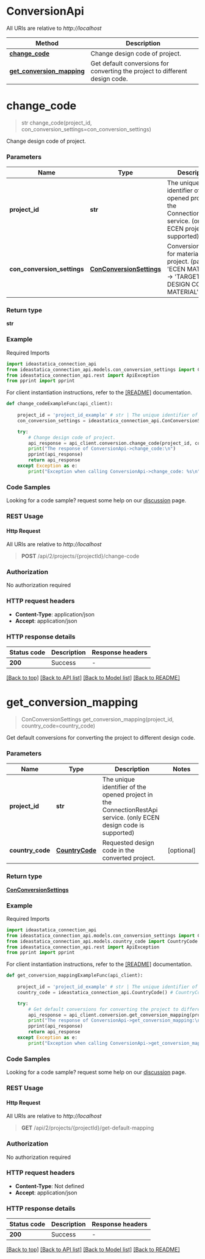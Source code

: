 # ConversionApi

All URIs are relative to *http://localhost*

Method | Description
------------- | -------------
[**change_code**](ConversionApi.md#change_code) | Change design code of project.
[**get_conversion_mapping**](ConversionApi.md#get_conversion_mapping) | Get default conversions for converting the project to different design code.


<a id="change_code"></a>
# **change_code**
> str change_code(project_id, con_conversion_settings=con_conversion_settings)

Change design code of project.

### Parameters


Name | Type | Description  | Notes
------------- | ------------- | ------------- | -------------
 **project_id** | **str**| The unique identifier of the opened project in the ConnectionRestApi service. (only ECEN projects are supported) | 
 **con_conversion_settings** | [**ConConversionSettings**](ConConversionSettings.md)| Conversion table for materials in the project. (pairs &#39;ECEN MATERIAL&#39; -&gt; &#39;TARGET DESIGN CODE MATERIAL&#39;) | [optional] 

### Return type

**str**

### Example

Required Imports
```python
import ideastatica_connection_api
from ideastatica_connection_api.models.con_conversion_settings import ConConversionSettings
from ideastatica_connection_api.rest import ApiException
from pprint import pprint

```

For client instantiation instructions, refer to the [[README]](../README.md) documentation. 

```python
def change_codeExampleFunc(api_client):
    
    project_id = 'project_id_example' # str | The unique identifier of the opened project in the ConnectionRestApi service. (only ECEN projects are supported)
    con_conversion_settings = ideastatica_connection_api.ConConversionSettings() # ConConversionSettings | Conversion table for materials in the project. (pairs 'ECEN MATERIAL' -> 'TARGET DESIGN CODE MATERIAL') (optional)

    try:
        # Change design code of project.
        api_response = api_client.conversion.change_code(project_id, con_conversion_settings=con_conversion_settings)
        print("The response of ConversionApi->change_code:\n")
        pprint(api_response)
        return api_response
    except Exception as e:
        print("Exception when calling ConversionApi->change_code: %s\n" % e)
```



### Code Samples

Looking for a code sample? request some help on our [discussion](https://github.com/idea-statica/ideastatica-public/discussions) page. 

### REST Usage

#### Http Request

All URIs are relative to *http://localhost*

> **POST** /api/2/projects/{projectId}/change-code 

### Authorization

No authorization required

### HTTP request headers

 - **Content-Type**: application/json
 - **Accept**: application/json

### HTTP response details

| Status code | Description | Response headers |
|-------------|-------------|------------------|
**200** | Success |  -  |

[[Back to top]](#) [[Back to API list]](../README.md#documentation-for-api-endpoints) [[Back to Model list]](../README.md#documentation-for-models) [[Back to README]](../README.md)

<a id="get_conversion_mapping"></a>
# **get_conversion_mapping**
> ConConversionSettings get_conversion_mapping(project_id, country_code=country_code)

Get default conversions for converting the project to different design code.

### Parameters


Name | Type | Description  | Notes
------------- | ------------- | ------------- | -------------
 **project_id** | **str**| The unique identifier of the opened project in the ConnectionRestApi service. (only ECEN design code is supported) | 
 **country_code** | [**CountryCode**](.md)| Requested design code in the converted project. | [optional] 

### Return type

[**ConConversionSettings**](ConConversionSettings.md)

### Example

Required Imports
```python
import ideastatica_connection_api
from ideastatica_connection_api.models.con_conversion_settings import ConConversionSettings
from ideastatica_connection_api.models.country_code import CountryCode
from ideastatica_connection_api.rest import ApiException
from pprint import pprint

```

For client instantiation instructions, refer to the [[README]](../README.md) documentation. 

```python
def get_conversion_mappingExampleFunc(api_client):
    
    project_id = 'project_id_example' # str | The unique identifier of the opened project in the ConnectionRestApi service. (only ECEN design code is supported)
    country_code = ideastatica_connection_api.CountryCode() # CountryCode | Requested design code in the converted project. (optional)

    try:
        # Get default conversions for converting the project to different design code.
        api_response = api_client.conversion.get_conversion_mapping(project_id, country_code=country_code)
        print("The response of ConversionApi->get_conversion_mapping:\n")
        pprint(api_response)
        return api_response
    except Exception as e:
        print("Exception when calling ConversionApi->get_conversion_mapping: %s\n" % e)
```



### Code Samples

Looking for a code sample? request some help on our [discussion](https://github.com/idea-statica/ideastatica-public/discussions) page. 

### REST Usage

#### Http Request

All URIs are relative to *http://localhost*

> **GET** /api/2/projects/{projectId}/get-default-mapping 

### Authorization

No authorization required

### HTTP request headers

 - **Content-Type**: Not defined
 - **Accept**: application/json

### HTTP response details

| Status code | Description | Response headers |
|-------------|-------------|------------------|
**200** | Success |  -  |

[[Back to top]](#) [[Back to API list]](../README.md#documentation-for-api-endpoints) [[Back to Model list]](../README.md#documentation-for-models) [[Back to README]](../README.md)

